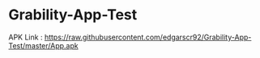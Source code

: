 # Grability-App-Test
APK Link : https://raw.githubusercontent.com/edgarscr92/Grability-App-Test/master/App.apk
